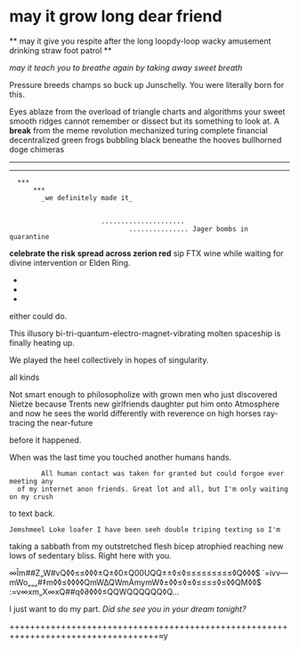 # may it grow long dear friend

** may it give you respite after the long loopdy-loop wacky amusement drinking straw foot patrol **
  
*may it teach you to breathe again by taking away sweet breath*

Pressure breeds champs so buck up Junschelly. You were literally born for this.

Eyes ablaze from the overload of triangle charts and algorithms your sweet smooth ridges 
cannot remember or dissect but its something to look at. A **break** from the 
meme revolution mechanized turing complete financial decentralized green frogs bubbling black beneathe the hooves bullhorned doge chimeras 

***
   ***

      ***
          ***
            _we definitely made it_
                      
  
                           .....................
                                  ............... Jager bombs in quarantine
**celebrate the risk spread across zerion red**
sip FTX wine while waiting for divine intervention    or  Elden Ring.

*
*
*

either could do.

This illusory bi-tri-quantum-electro-magnet-vibrating molten spaceship is finally heating up.

We played the heel collectively in hopes of singularity.

all kinds 


Not smart enough to philosopholize with grown men who just discovered Nietze 
because Trents new girlfriends daughter put him onto Atmosphere and now he
sees the world differently with reverence on high horses ray-tracing the near-future

before it happened. 




When was the last time you touched another humans hands.

            All human contact was taken for granted but could forgoe ever meeting any
      of my internet anon friends. Great lot and all, but I'm only waiting on my crush

to text back. 


    Jemshmeel Loke loafer I have been seeh double triping texting so I'm 
taking a sabbath from my outstretched flesh bicep atrophied reaching new
lows of sedentary bliss. Right here with you.







∞Îm##Z„W#vQ◊◊≤≤◊◊◊±Q±◊0±Q00UQQ±±◊≤◊≤≤≤≤≤≤≤≤≤◊Q◊◊◊$
                           ˙=ivv—mWo„„„#‡m◊◊≤◊◊◊◊QmW∆QWmÀmymW◊±◊◊≤◊≤◊≤≤≤≤◊≤◊◊QM◊◊$
                           :=v∞xm„X∞xQ##q◊∂◊◊◊≤QQWQQQQQQ◊Q…




I just want to do my part.          *Did she see you in your dream tonight?*





+++++++++++++++++++++++++++++++++++++++++++++++++++++++++++++++++++++++++++++++++++≈y

  
